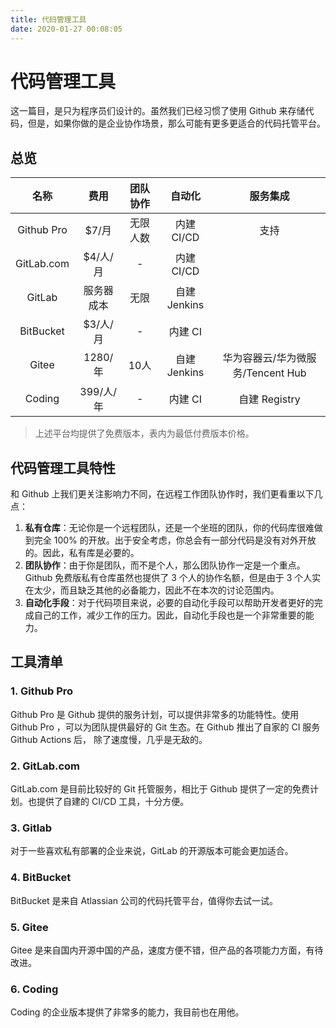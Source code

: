 ```yaml
---
title: 代码管理工具
date: 2020-01-27 00:08:05
---
```


# 代码管理工具

这一篇目，是只为程序员们设计的。虽然我们已经习惯了使用 Github 来存储代码，但是，如果你做的是企业协作场景，那么可能有更多更适合的代码托管平台。


## 总览

|名称|费用|团队协作|自动化|服务集成|
|:-:	|:-:	|:-:	|:-:	|:-:	|
|Github Pro| $7/月  	|无限人数|内建CI/CD|支持|
|GitLab.com|$4/人/月|-|内建CI/CD||
|GitLab|服务器成本|无限|自建 Jenkins||
|BitBucket|$3/人/月|-|内建 CI||
|Gitee|1280/年|10人|自建 Jenkins|华为容器云/华为微服务/Tencent Hub|
|Coding|399/人/年|-|内建 CI|自建 Registry|

> 上述平台均提供了免费版本，表内为最低付费版本价格。

## 代码管理工具特性

和 Github 上我们更关注影响力不同，在远程工作团队协作时，我们更看重以下几点：

1. **私有仓库**：无论你是一个远程团队，还是一个坐班的团队，你的代码库很难做到完全 100% 的开放。出于安全考虑，你总会有一部分代码是没有对外开放的。因此，私有库是必要的。
2. **团队协作**：由于你是团队，而不是个人，那么团队协作一定是一个重点。Github 免费版私有仓库虽然也提供了 3 个人的协作名额，但是由于 3 个人实在太少，而且缺乏其他的必备能力，因此不在本次的讨论范围内。
3. **自动化手段**：对于代码项目来说，必要的自动化手段可以帮助开发者更好的完成自己的工作，减少工作的压力。因此，自动化手段也是一个非常重要的能力。

## 工具清单

### 1. Github Pro

Github Pro 是 Github 提供的服务计划，可以提供非常多的功能特性。使用 Github Pro ，可以为团队提供最好的 Git 生态。在 Github 推出了自家的 CI 服务 Github Actions 后， 除了速度慢，几乎是无敌的。

### 2. GitLab.com

GitLab.com 是目前比较好的 Git 托管服务，相比于 Github 提供了一定的免费计划。也提供了自建的 CI/CD 工具，十分方便。

### 3. Gitlab

对于一些喜欢私有部署的企业来说，GitLab 的开源版本可能会更加适合。

### 4. BitBucket

BitBucket 是来自 Atlassian 公司的代码托管平台，值得你去试一试。

### 5. Gitee

Gitee 是来自国内开源中国的产品，速度方便不错，但产品的各项能力方面，有待改进。

### 6. Coding

Coding 的企业版本提供了非常多的能力，我目前也在用他。